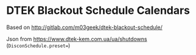 # DTEK Blackout Schedule Calendars

Based on http://gitlab.com/m03geek/dtek-blackout-schedule/

Json from https://www.dtek-kem.com.ua/ua/shutdowns (`DisconSchedule.preset=`)
